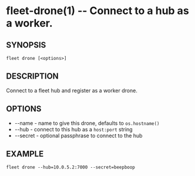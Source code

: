 fleet-drone(1) -- Connect to a hub as a worker.
===============================================

## SYNOPSIS

    fleet drone [<options>]

## DESCRIPTION

Connect to a fleet hub and register as a worker drone.

## OPTIONS

* --name - name to give this drone, defaults to `os.hostname()`
* --hub - connect to this hub as a `host:port` string
* --secret - optional passphrase to connect to the hub

## EXAMPLE

    fleet drone --hub=10.0.5.2:7000 --secret=beepboop
